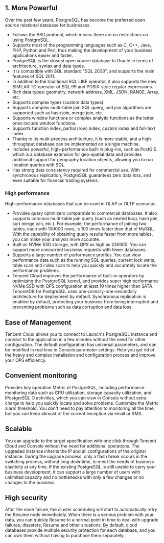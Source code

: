 ## 1. More Powerful
Over the past few years, PostgreSQL has become the preferred open source relational database for businesses.

- Follows the BSD protocol, which means there are no restrictions on using PostgreSQL.
- Supports most of the programming languages such as C, C++, Java, PHP, Python and Perl, thus making the development of your business applications easier and faster.
- PostgreSQL is the closest open source database to Oracle in terms of architecture, syntax and data types.
- It is compatible with SQL standard "SQL 2003", and supports the main features of SQL 2011.
- In addition to the traditional SQL LIKE operator, it also supports the new SIMILAR TO operator of SQL 99 and POSIX-style regular expressions.
- Rich data types: geometry, network address, XML, JSON, RANGE, Array, etc.
- Supports complex types (custom data types).
- Supports complex multi-table join SQL query, and join algorithms are supported such as hash join, merge join, etc.
- Supports window functions or complex analytic functions as the latter ones include window functions.
- Supports function index, partial (row) index, custom index and full-text index.
- Thanks to its multi-process architecture, it is more stable, and a high-throughput database can be implemented on a single machine.
- Includes powerful, high-performance built-in plug-ins, such as PostGIS, which is a database extension for geo-spatial data and provides additional support for geography location objects, allowing you to run location queries with SQL.
- Has strong data consistency required for commercial use. With synchronous replication, PostgreSQL guarantees zero data loss, and even suitable for financial trading systems.


### High performance

High-performance databases that can be used in OLAP or OLTP scenarios. 
 - Provides query optimizers comparable to commercial databases. It also supports common multi-table join query (such as nested loop, hash join, sort merge join, etc.). For example, the performance of joining two tables, each with 100000 rows, is 100 times faster than that of MySQL. With the capability of obtaining query results faster from more tables, you can make your analysis more accurate. 
 - Built on NVMe SSD storage, with QPS as high as 230000. You can support more concurrent business requests with fewer databases. 
 - Supports a large number of performance profiles. You can view performance data such as the running SQL queries, current lock waits, table scan and index scan to help you quickly and accurately locate the performance problems.
- Tencent Cloud improves the performance of built-in operators by optimizing the PostgreSQL kernel, and provides super high performance NVMe SSD with QPS configuration at least 10 times higher than SATA. TencentDB for PostgreSQL uses one-primary-one-secondary architecture for deployment by default. Synchronous replication is enabled by default, protecting your business from being interrupted and preventing problems such as data corruption and data loss.

## Ease of Management

Tencent Cloud allows you to connect to Launch's PostgreSQL instance and connect to the application in a few minutes without the need for other configuration. The default configuration has universal parameters, and can be modified in real time in Console parameter settings. Help you get rid of the heavy and complex installation and configuration process and improve your OPS efficiency.

## Convenient monitoring

Provides key operation Metric of PostgreSQL, including performance monitoring data such as CPU utilization, storage capacity utilization, and IPostgreSQL O activities, which you can view in Console without extra charge to help you quickly locate and solve problems. Customize the Metric alarm threshold. You don't need to pay attention to monitoring all the time, but you can keep abreast of the current exception via email or SMS.

## Scalable

You can upgrade to the target specification with one click through Tencent Cloud and Console without the need for additional operations. The upgraded instance inherits the IP and all configurations of the original instance. During the upgrade process, only a flash break occurs in the switching process, without long downtime, to meet the needs of business elasticity at any time. If the existing PostgreSQL is still unable to carry your business development, it can support a large number of users with unlimited capacity and no bottlenecks with only a few changes or no changes to the business.

## High security

After the node failure, the cluster scheduling will start to automatically retry the Resume node immediately. When there is a serious problem with your data, you can quickly Resume to a normal point in time to deal with upgrade failures, disasters, Resume and other situations. By default, cloud databases provide multiple security protection for each database, and you can own them without having to purchase them separately.
